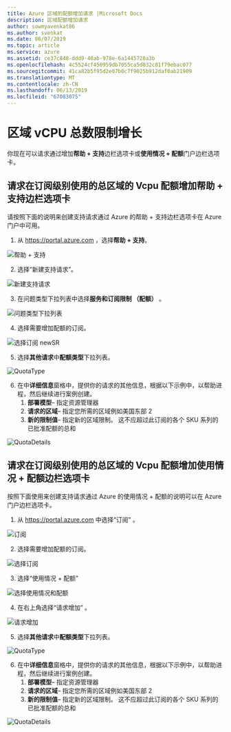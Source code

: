 ```yaml
---
title: Azure 区域的配额增加请求 |Microsoft Docs
description: 区域配额增加请求
author: sowmyavenkat86
ms.author: svenkat
ms.date: 06/07/2019
ms.topic: article
ms.service: azure
ms.assetid: ce37c848-ddd9-46ab-978e-6a1445728a3b
ms.openlocfilehash: 4c5524cf450959db7055ca5d032c81f79ebac077
ms.sourcegitcommit: 41ca82b5f95d2e07b0c7f9025b912daf0ab21909
ms.translationtype: MT
ms.contentlocale: zh-CN
ms.lasthandoff: 06/13/2019
ms.locfileid: "67083075"
---
```

# <a name="total-regional-vcpu-limit-increase"></a>区域 vCPU 总数限制增长 

你现在可以请求通过增加**帮助 + 支持**边栏选项卡或**使用情况 + 配额**门户边栏选项卡。 

## <a name="request-total-regional-vcpus-quota-increase-at-subscription-level-using-the-help--support-blade"></a>请求在订阅级别使用的总区域的 Vcpu 配额增加**帮助 + 支持**边栏选项卡

请按照下面的说明来创建支持请求通过 Azure 的帮助 + 支持边栏选项卡在 Azure 门户中可用。 

1. 从 https://portal.azure.com ，选择**帮助 + 支持**。

![帮助 + 支持](./media/resource-manager-core-quotas-request/helpsupport.png)
 
2.  选择“新建支持请求”。  

![新建支持请求](./media/resource-manager-core-quotas-request/newsupportrequest.png)

3. 在问题类型下拉列表中选择**服务和订阅限制 （配额）** 。

![问题类型下拉列表](./media/resource-manager-core-quotas-request/issuetypedropdown.png)

4. 选择需要增加配额的订阅。

![选择订阅 newSR](./media/resource-manager-core-quotas-request/select-subscription-sr.png)
   
5. 选择**其他请求**中**配额类型**下拉列表。

![QuotaType](./media/resource-manager-core-quotas-request/regional-quotatype.png)

6. 在中**详细信息**窗格中，提供你的请求的其他信息，根据以下示例中，以帮助进程，然后继续进行案例创建。 
    1.  **部署模型**– 指定资源管理器
    2.  **请求的区域**– 指定您所需的区域例如美国东部 2
    3.  **新的限制值**– 指定新的区域限制。 这不应超过此订阅的各个 SKU 系列的已批准配额的总和

![QuotaDetails](./media/resource-manager-core-quotas-request/regional-details.png)

## <a name="request-total-regional-vcpus-quota-increase-at-subscription-level-using-the-usages--quota-blade"></a>请求在订阅级别使用的总区域的 Vcpu 配额增加**使用情况 + 配额**边栏选项卡

按照下面使用来创建支持请求通过 Azure 的使用情况 + 配额的说明可以在 Azure 门户边栏选项卡。 

1. 从 https://portal.azure.com 中选择“订阅”  。

![订阅](./media/resource-manager-core-quotas-request/subscriptions.png)

2. 选择需要增加配额的订阅。

![选择订阅](./media/resource-manager-core-quotas-request/select-subscription.png)

3. 选择“使用情况 + 配额” 

![选择使用情况和配额](./media/resource-manager-core-quotas-request/select-usage-quotas.png)

4. 在右上角选择“请求增加”  。

![请求增加](./media/resource-manager-core-quotas-request/request-increase.png)

5. 选择**其他请求**中**配额类型**下拉列表。

![QuotaType](./media/resource-manager-core-quotas-request/regional-quotatype.png)

6. 在中**详细信息**窗格中，提供你的请求的其他信息，根据以下示例中，以帮助进程，然后继续进行案例创建。 
    1.  **部署模型**– 指定资源管理器
    2.  **请求的区域**– 指定您所需的区域例如美国东部 2
    3.  **新的限制值**– 指定新的区域限制。 这不应超过此订阅的各个 SKU 系列的已批准配额的总和

![QuotaDetails](./media/resource-manager-core-quotas-request/regional-details.png)



